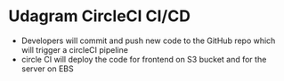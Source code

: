 # Udagram CircleCI CI/CD






- Developers will commit and push new code to the GitHub repo which will trigger a circleCI pipeline
- circle CI will deploy the code for frontend on S3 bucket and for the server on EBS